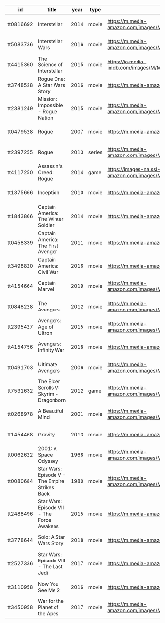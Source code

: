 ﻿|id|title|year|type|poster|created|updated|
|--|-----|----|----|------|-------|-------|
|tt0816692|Interstellar|2014|movie|https://m.media-amazon.com/images/M/MV5BZjdkOTU3MDktN2IxOS00OGEyLWFmMjktY2FiMmZkNWIyODZiXkEyXkFqcGdeQXVyMTMxODk2OTU@._V1_SX300.jpg|2019-03-30 00:56:54|2019-03-30 00:56:54|
|tt5083736|Interstellar Wars|2016|movie|https://m.media-amazon.com/images/M/MV5BMzE5MmExYzMtYjQxYi00ZDlkLTkzMTYtMWQzNTZkMjBiYWI2L2ltYWdlXkEyXkFqcGdeQXVyNTM3MDMyMDQ@._V1_SX300.jpg|2019-03-30 00:56:56|2019-03-30 00:56:56|
|tt4415360|The Science of Interstellar|2015|movie|https://ia.media-imdb.com/images/M/MV5BMDFhNzU4MTMtYzZmNS00ZDEzLTg2MjQtYmUzZDA1ZWU4OTkzXkEyXkFqcGdeQXVyNDQ2MTMzODA@._V1_SX300.jpg|2019-03-30 00:56:58|2019-03-30 00:56:58|
|tt3748528|Rogue One: A Star Wars Story|2016|movie|https://m.media-amazon.com/images/M/MV5BMjEwMzMxODIzOV5BMl5BanBnXkFtZTgwNzg3OTAzMDI@._V1_SX300.jpg|2019-03-30 00:57:09|2019-03-30 00:57:09|
|tt2381249|Mission: Impossible - Rogue Nation|2015|movie|https://m.media-amazon.com/images/M/MV5BOTFmNDA3ZjMtN2Y0MC00NDYyLWFlY2UtNTQ4OTQxMmY1NmVjXkEyXkFqcGdeQXVyNTg4NDQ4NDY@._V1_SX300.jpg|2019-03-30 00:57:10|2019-03-30 00:57:10|
|tt0479528|Rogue|2007|movie|https://m.media-amazon.com/images/M/MV5BMTYxNzAxNDU3Ml5BMl5BanBnXkFtZTcwMDU0ODg2MQ@@._V1_SX300.jpg|2019-03-30 00:57:12|2019-03-30 00:57:12|
|tt2397255|Rogue|2013|series|https://m.media-amazon.com/images/M/MV5BMDllMzgwYmYtZjllOS00NDdiLWFkYzgtYTlmMWZkOGUxNmY4XkEyXkFqcGdeQXVyMzU3MTc5OTE@._V1_SX300.jpg|2019-03-30 00:57:15|2019-03-30 00:57:15|
|tt4117250|Assassin's Creed: Rogue|2014|game|https://images-na.ssl-images-amazon.com/images/M/MV5BNThlZDllZWMtM2EyMi00ZWQ1LTgyNmYtYWJmZGRkY2Q2YTE2XkEyXkFqcGdeQXVyNDMzODA1OTI@._V1_SX300.jpg|2019-03-30 00:57:17|2019-03-30 00:57:17|
|tt1375666|Inception|2010|movie|https://m.media-amazon.com/images/M/MV5BMjAxMzY3NjcxNF5BMl5BanBnXkFtZTcwNTI5OTM0Mw@@._V1_SX300.jpg|2019-03-30 00:57:28|2019-03-30 00:57:28|
|tt1843866|Captain America: The Winter Soldier|2014|movie|https://m.media-amazon.com/images/M/MV5BMzA2NDkwODAwM15BMl5BanBnXkFtZTgwODk5MTgzMTE@._V1_SX300.jpg|2019-03-30 00:57:45|2019-03-30 00:57:45|
|tt0458339|Captain America: The First Avenger|2011|movie|https://m.media-amazon.com/images/M/MV5BMTYzOTc2NzU3N15BMl5BanBnXkFtZTcwNjY3MDE3NQ@@._V1_SX300.jpg|2019-03-30 00:57:46|2019-03-30 00:57:46|
|tt3498820|Captain America: Civil War|2016|movie|https://m.media-amazon.com/images/M/MV5BMjQ0MTgyNjAxMV5BMl5BanBnXkFtZTgwNjUzMDkyODE@._V1_SX300.jpg|2019-03-30 00:57:47|2019-03-30 00:57:47|
|tt4154664|Captain Marvel|2019|movie|https://m.media-amazon.com/images/M/MV5BMTE0YWFmOTMtYTU2ZS00ZTIxLWE3OTEtYTNiYzBkZjViZThiXkEyXkFqcGdeQXVyODMzMzQ4OTI@._V1_SX300.jpg|2019-03-30 00:57:51|2019-03-30 00:57:51|
|tt0848228|The Avengers|2012|movie|https://m.media-amazon.com/images/M/MV5BNDYxNjQyMjAtNTdiOS00NGYwLWFmNTAtNThmYjU5ZGI2YTI1XkEyXkFqcGdeQXVyMTMxODk2OTU@._V1_SX300.jpg|2019-03-30 00:58:05|2019-03-30 00:58:05|
|tt2395427|Avengers: Age of Ultron|2015|movie|https://m.media-amazon.com/images/M/MV5BMTM4OGJmNWMtOTM4Ni00NTE3LTg3MDItZmQxYjc4N2JhNmUxXkEyXkFqcGdeQXVyNTgzMDMzMTg@._V1_SX300.jpg|2019-03-30 00:58:06|2019-03-30 00:58:06|
|tt4154756|Avengers: Infinity War|2018|movie|https://m.media-amazon.com/images/M/MV5BMjMxNjY2MDU1OV5BMl5BanBnXkFtZTgwNzY1MTUwNTM@._V1_SX300.jpg|2019-03-30 00:58:07|2019-03-30 00:58:07|
|tt0491703|Ultimate Avengers|2006|movie|https://m.media-amazon.com/images/M/MV5BNDFmZTkxMjktMzRiYS00YzMwLWFhZDctOTQ2N2NlOTAyZDJhXkEyXkFqcGdeQXVyNjgzNDU2ODI@._V1_SX300.jpg|2019-03-30 00:58:13|2019-03-30 00:58:13|
|tt7531632|The Elder Scrolls V: Skyrim - Dragonborn|2012|game|https://m.media-amazon.com/images/M/MV5BMjM3ODZjMzAtMGNmZC00ZTgzLWE0YWItY2ZhNmMyZmI3NWZkXkEyXkFqcGdeQXVyMjM5NzU3OTM@._V1_SX300.jpg|2019-03-30 00:58:23|2019-03-30 00:58:23|
|tt0268978|A Beautiful Mind|2001|movie|https://m.media-amazon.com/images/M/MV5BMzcwYWFkYzktZjAzNC00OGY1LWI4YTgtNzc5MzVjMDVmNjY0XkEyXkFqcGdeQXVyMTQxNzMzNDI@._V1_SX300.jpg|2019-03-30 00:58:46|2019-03-30 00:58:46|
|tt1454468|Gravity|2013|movie|https://m.media-amazon.com/images/M/MV5BNjE5MzYwMzYxMF5BMl5BanBnXkFtZTcwOTk4MTk0OQ@@._V1_SX300.jpg|2019-03-30 00:59:18|2019-03-30 00:59:18|
|tt0062622|2001: A Space Odyssey|1968|movie|https://m.media-amazon.com/images/M/MV5BMmNlYzRiNDctZWNhMi00MzI4LThkZTctMTUzMmZkMmFmNThmXkEyXkFqcGdeQXVyNzkwMjQ5NzM@._V1_SX300.jpg|2019-03-30 00:59:27|2019-03-30 00:59:27|
|tt0080684|Star Wars: Episode V - The Empire Strikes Back|1980|movie|https://m.media-amazon.com/images/M/MV5BYmU1NDRjNDgtMzhiMi00NjZmLTg5NGItZDNiZjU5NTU4OTE0XkEyXkFqcGdeQXVyNzkwMjQ5NzM@._V1_SX300.jpg|2019-03-30 00:59:50|2019-03-30 00:59:50|
|tt2488496|Star Wars: Episode VII - The Force Awakens|2015|movie|https://m.media-amazon.com/images/M/MV5BOTAzODEzNDAzMl5BMl5BanBnXkFtZTgwMDU1MTgzNzE@._V1_SX300.jpg|2019-03-30 00:59:52|2019-03-30 00:59:52|
|tt3778644|Solo: A Star Wars Story|2018|movie|https://m.media-amazon.com/images/M/MV5BOTM2NTI3NTc3Nl5BMl5BanBnXkFtZTgwNzM1OTQyNTM@._V1_SX300.jpg|2019-03-30 00:59:57|2019-03-30 00:59:57|
|tt2527336|Star Wars: Episode VIII - The Last Jedi|2017|movie|https://m.media-amazon.com/images/M/MV5BMjQ1MzcxNjg4N15BMl5BanBnXkFtZTgwNzgwMjY4MzI@._V1_SX300.jpg|2019-03-30 00:59:59|2019-03-30 00:59:59|
|tt3110958|Now You See Me 2|2016|movie|https://m.media-amazon.com/images/M/MV5BNzQ0NDgwODQ3NV5BMl5BanBnXkFtZTgwOTYxNjc2ODE@._V1_SX300.jpg|2019-03-30 01:21:09|2019-03-30 01:21:09|
|tt3450958|War for the Planet of the Apes|2017|movie|https://m.media-amazon.com/images/M/MV5BNDNmYTQzMDEtMmY0MS00OTNjLTk4MjItMDZhMzkzOGI3MzA0XkEyXkFqcGdeQXVyNjk5NDA3OTk@._V1_SX300.jpg|2019-03-30 01:51:16|2019-03-30 01:51:16|
